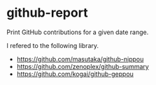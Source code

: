 # github-report

Print GitHub contributions for a given date range.

I refered to the following library.

- https://github.com/masutaka/github-nippou
- https://github.com/zenoplex/github-summary
- https://github.com/kogai/github-geppou
